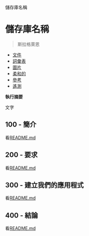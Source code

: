 儲存庫名稱

# 儲存庫名稱

> 斯拉格萊恩

-   [文件](./DOCUMENTATION.md)
-   [詞彙表](./GLOSSARY.md)
-   [圖片](./IMAGES.md)
-   [柔和的](./PODMAN.md)
-   [參考](./REFERENCES.md)
-   [遙測](./TELEMETRY.md)

**執行摘要**

文字

## 100 - 簡介

看[README.md](./100/README.md)

## 200 - 要求

看[README.md](./200/README.md)

## 300 - 建立我們的應用程式

看[README.md](./300/README.md)

## 400 - 結論

看[README.md](./400/README.md)
